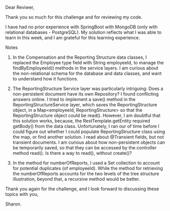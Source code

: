 Dear Reviwer,

Thank you so much for this challenge and for reviewing my code.

I have had no prior experience with SpringBoot with MongoDB (only with relational databases - PostgreSQL).
My solution reflects what I was able to learn in this week, and I am grateful for this learning experience.

Notes
1) In the Compensation and the Reporting Structure data classes, I replaced the Employee type field with String employeeId,
to manage the findByEmployeeId() methods in the service layers.
I am curious about the non-relational schema for the database and data classes, and want to understand how it functions.

2) The ReportingStructure Service layer was particularly intriguing:
Does a non-persistent document have its own Repository? I found conflicting answers online.
I tried to implement a save() method in the ReportingStructureService layer, which saves the ReportingStructure object,
in a Map<employeeId, ReportingStructure> so that the ReportingStructure object could be read().
However, I am doubtful that this solution works, because, the RestTemplate.getEntity required getBody() from the
data class. Unfortunately, I ran our of time before I could figure out whether I could populate ReportingStructure class 
using the map, or find another solution.
I read about @Transient fields, but not transient documents. I am curious about how non-persistent objects can 
be temporarily saved, so that they can be accessed by the controller method read().
Is there a way to read(), without create()?

3) In the method for numberOfReports, I used a Set<String> collection to account for potential duplicates (of employeeId). 
While the method for retrieving the numberOfReports accounts for the two levels of the tree structure illustration,
beyond that, a recursive method would be better.

Thank you again for the challenge, and I look forward to discussing these topics with you,

Sharon.




